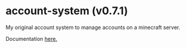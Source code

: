 # account-system (v0.7.1)
My original account system to manage accounts on a minecraft server.

Documentation [here.](https://github.com/Azodox/account-system/wiki)

